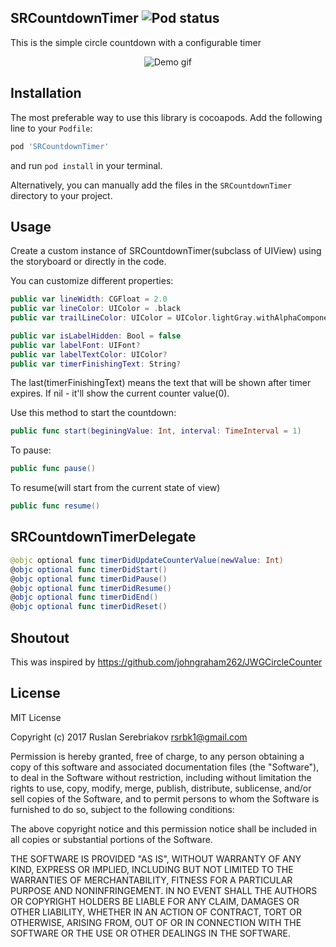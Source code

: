SRCountdownTimer ![Pod status](https://cocoapod-badges.herokuapp.com/v/SRCountdownTimer/badge.png)
---
This is the simple circle countdown with a configurable timer
<p align="center">
  <img src="https://github.com/rsrbk/SRCountdownTimer/blob/master/demo.gif?raw=true" alt="Demo gif"/>
</p>

Installation
---
The most preferable way to use this library is cocoapods. Add the following line to your `Podfile`:
```sh
pod 'SRCountdownTimer'
```
and run `pod install` in your terminal.

Alternatively, you can manually add the files in the `SRCountdownTimer` directory to your project.

Usage
--
Create a custom instance of SRCountdownTimer(subclass of UIView) using the storyboard or directly in the code.

You can customize different properties:
```swift
public var lineWidth: CGFloat = 2.0
public var lineColor: UIColor = .black
public var trailLineColor: UIColor = UIColor.lightGray.withAlphaComponent(0.5)

public var isLabelHidden: Bool = false
public var labelFont: UIFont?
public var labelTextColor: UIColor?
public var timerFinishingText: String?
```
The last(timerFinishingText) means the text that will be shown after timer expires. If nil - it'll show the current counter value(0).

Use this method to start the countdown:
```swift
public func start(beginingValue: Int, interval: TimeInterval = 1)
```

To pause:
```swift
public func pause()
```

To resume(will start from the current state of view)
```swift
public func resume()
```

SRCountdownTimerDelegate
--
```swift
@objc optional func timerDidUpdateCounterValue(newValue: Int)
@objc optional func timerDidStart()
@objc optional func timerDidPause()
@objc optional func timerDidResume()
@objc optional func timerDidEnd()
@objc optional func timerDidReset()
```

Shoutout
--
This was inspired by https://github.com/johngraham262/JWGCircleCounter

License
--
 MIT License

 Copyright (c) 2017 Ruslan Serebriakov <rsrbk1@gmail.com>

 Permission is hereby granted, free of charge, to any person obtaining a copy
 of this software and associated documentation files (the "Software"), to deal
 in the Software without restriction, including without limitation the rights
 to use, copy, modify, merge, publish, distribute, sublicense, and/or sell
 copies of the Software, and to permit persons to whom the Software is
 furnished to do so, subject to the following conditions:

 The above copyright notice and this permission notice shall be included in all
 copies or substantial portions of the Software.

 THE SOFTWARE IS PROVIDED "AS IS", WITHOUT WARRANTY OF ANY KIND, EXPRESS OR
 IMPLIED, INCLUDING BUT NOT LIMITED TO THE WARRANTIES OF MERCHANTABILITY,
 FITNESS FOR A PARTICULAR PURPOSE AND NONINFRINGEMENT. IN NO EVENT SHALL THE
 AUTHORS OR COPYRIGHT HOLDERS BE LIABLE FOR ANY CLAIM, DAMAGES OR OTHER
 LIABILITY, WHETHER IN AN ACTION OF CONTRACT, TORT OR OTHERWISE, ARISING FROM,
 OUT OF OR IN CONNECTION WITH THE SOFTWARE OR THE USE OR OTHER DEALINGS IN THE
 SOFTWARE.
